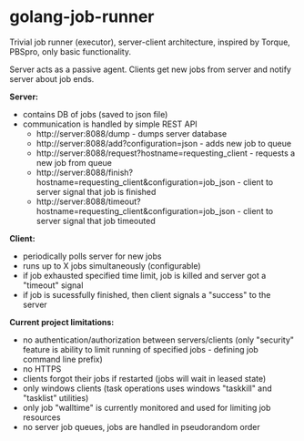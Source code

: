 # golang-job-runner
Trivial job runner (executor), server-client architecture, inspired by Torque, PBSpro, only basic functionality.

Server acts as a passive agent. Clients get new jobs from server and notify server about job ends.

**Server:**
- contains DB of jobs (saved to json file)
- communication is handled by simple REST API
  - http://server:8088/dump - dumps server database
  - http://server:8088/add?configuration=json - adds new job to queue
  - http://server:8088/request?hostname=requesting_client - requests a new job from queue
  - http://server:8088/finish?hostname=requesting_client&configuration=job_json - client to server signal that job is finished
  - http://server:8088/timeout?hostname=requesting_client&configuration=job_json - client to server signal that job timeouted

**Client:**
- periodically polls server for new jobs
- runs up to X jobs simultaneously (configurable)
- if job exhausted specified time limit, job is killed and server got a "timeout" signal
- if job is sucessfully finished, then client signals a "success" to the server

**Current project limitations:**
- no authentication/authorization between servers/clients (only "security" feature is ability to limit running of specified jobs - defining job command line prefix)
- no HTTPS
- clients forgot their jobs if restarted (jobs will wait in leased state)
- only windows clients (task operations uses windows "taskkill" and "tasklist" utilities)
- only job "walltime" is currently monitored and used for limiting job resources
- no server job queues, jobs are handled in pseudorandom order
